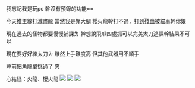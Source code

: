 我忘記我是玩pc
幹沒有預錄的功能==

今天推主線打滅盡龍
當然我是靠大腿
櫻火龍幹打不過，打到殘血被貓車幹你娘

現在過去的怪物都要慢慢補課ㄌ
幹想說飛爪四處抓可以完美太刀逃課幹結果不可以

現在要好好練太刀ㄌ
雖然上手難度高
但其他武器用不順手

睡前把角龍單挑過了
爽

心結怪：火龍、櫻火龍
![](https://cdn.jsdelivr.net/gh/photohost/picx-images-hosting@master/20231220/1703083965759.jpg)
![](https://cdn.jsdelivr.net/gh/photohost/picx-images-hosting@master/20231220/1703083965768.jpg)
![](https://cdn.jsdelivr.net/gh/photohost/picx-images-hosting@master/20231220/1703083965752.jpg)
<!-- ##{"timestamp":1703001600}## -->